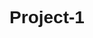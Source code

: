 # Project-1
<!DOCTYPE html>
<html lang="en">
<head>
    <meta charset="UTF-8">
    <meta name="viewport" content="width=device-width, initial-scale=1.0">
    <title>Bar Chart Project</title>
    <script src="https://d3js.org/d3.v7.min.js"></script>
    <style>
        /* Add your CSS styles here */
        body {
            font-family: Arial, sans-serif;
            text-align: center;
        }

        h1 {
            margin-bottom: 20px;
        }

        #chart {
            display: block;
            margin: 0 auto;
        }

        .bar {
            fill: steelblue;
        }

        #tooltip {
            position: absolute;
            background-color: lightgray;
            padding: 5px;
            border-radius: 5px;
            display: none;
            font-size: 14px;
        }

        .tick text {
            font-size: 12px;
        }
    </style>
</head>
<body>
    <h1 id="title">GDP Bar Chart</h1>
    <svg id="chart"></svg>
    <div id="tooltip"></div>

    <!-- Load the FCC Test Script -->
    <script src="https://cdn.freecodecamp.org/testable-projects-fcc/v1/bundle.js"></script>

    <script>
        const url = "https://raw.githubusercontent.com/freeCodeCamp/ProjectReferenceData/master/GDP-data.json";

        // Set dimensions for the chart
        const margin = { top: 50, right: 30, bottom: 50, left: 60 };
        const width = 800 - margin.left - margin.right;
        const height = 400 - margin.top - margin.bottom;

        const svg = d3.select("#chart")
            .attr("width", width + margin.left + margin.right)
            .attr("height", height + margin.top + margin.bottom)
          .append("g")
            .attr("transform", `translate(${margin.left}, ${margin.top})`);

        // Load the data
        d3.json(url).then(data => {
            const dataset = data.data;

            // Define the scales
            const xScale = d3.scaleBand()
                .domain(dataset.map(d => new Date(d[0])))
                .range([0, width])
                .padding(0.1);

            const yScale = d3.scaleLinear()
                .domain([0, d3.max(dataset, d => d[1])])
                .range([height, 0]);

            // Define the axes
            const xAxis = d3.axisBottom(xScale).tickFormat(d3.timeFormat("%Y"));
            const yAxis = d3.axisLeft(yScale);

            // Append x-axis
            svg.append("g")
                .attr("id", "x-axis")
                .attr("transform", `translate(0, ${height})`)
                .call(xAxis);

            // Append y-axis
            svg.append("g")
                .attr("id", "y-axis")
                .call(yAxis);

            // Create bars
            svg.selectAll(".bar")
                .data(dataset)
                .enter()
                .append("rect")
                .attr("class", "bar")
                .attr("x", d => xScale(new Date(d[0])))
                .attr("y", d => yScale(d[1]))
                .attr("width", xScale.bandwidth())
                .attr("height", d => height - yScale(d[1]))
                .attr("data-date", d => d[0])
                .attr("data-gdp", d => d[1])
                .on("mouseover", (event, d) => {
                    const tooltip = d3.select("#tooltip");
                    tooltip.style("display", "block")
                        .style("left", `${event.pageX + 5}px`)
                        .style("top", `${event.pageY - 28}px`)
                        .attr("data-date", d[0])
                        .html(`Date: ${d[0]}<br>GDP: ${d[1]}`);
                })
                .on("mouseout", () => {
                    d3.select("#tooltip").style("display", "none");
                });
        });
    </script>
</body>
</html>
